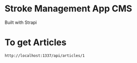 # Stroke Management App CMS

Built with Strapi

# To get Articles 

```
http://localhost:1337/api/articles/1
```